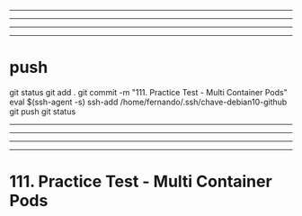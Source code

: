 
------------------------------------------------------------------------------------------------------------------------------------------------------
------------------------------------------------------------------------------------------------------------------------------------------------------
------------------------------------------------------------------------------------------------------------------------------------------------------
------------------------------------------------------------------------------------------------------------------------------------------------------
# push

git status
git add .
git commit -m "111. Practice Test - Multi Container Pods"
eval $(ssh-agent -s)
ssh-add /home/fernando/.ssh/chave-debian10-github
git push
git status



------------------------------------------------------------------------------------------------------------------------------------------------------
------------------------------------------------------------------------------------------------------------------------------------------------------
------------------------------------------------------------------------------------------------------------------------------------------------------
------------------------------------------------------------------------------------------------------------------------------------------------------
# 111. Practice Test - Multi Container Pods